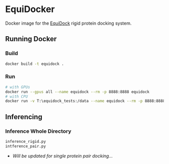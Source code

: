 # EquiDocker
Docker image for the [EquiDock](https://github.com/octavian-ganea/equidock_public) rigid protein docking system.


## Running Docker

### Build
```sh
docker build -t equidock .
```

### Run
```sh
# with GPUs
docker run --gpus all --name equidock --rm -p 8888:8888 equidock
# with CPU
docker run -v T:\equidock_tests:/data --name equidock --rm -p 8888:8888 equidock
```

## Inferencing

### Inference Whole Directory
```sh
inference_rigid.py
intference_pair.py
```
* _Will be updated for single protein pair docking..._
